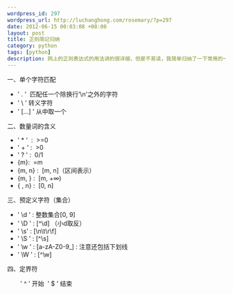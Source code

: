 ```yaml
--- 
wordpress_id: 297
wordpress_url: http://luchanghong.com/rosemary/?p=297
date: 2012-06-15 00:03:08 +08:00
layout: post
title: 正则简记归纳
category: python
tags: [python]
description: 网上的正则表达式的用法讲的很详细，但是不易读，我简单归纳了一下常用的一些字符和表达式。
---
```

一、单个字符匹配
<ul>
	<li>' . '  匹配任一个除换行‘\n'之外的字符</li>
	<li>' \ ' 转义字符</li>
	<li>' [...] ' 从中取一个</li>
</ul>
二、数量词的含义
<ul>
	<li>' * '  :  &gt;=0</li>
	<li>' + ' :  &gt;0</li>
	<li>' ? ' :  0/1</li>
	<li>{m}:  =m</li>
	<li>{m, n} :  [m, n]（区间表示）</li>
	<li>{m, } :  [m, +∞)</li>
	<li>{ , n} :  [0, n]</li>
</ul>
三、预定义字符（集合）
<ul>
	<li>' \d ' : 整数集合[0, 9]</li>
	<li>' \D ' : [^\d] （小d取反）</li>
	<li>' \s' : [\n\t\r\f]</li>
	<li>' \S ' : [^\s]</li>
	<li>' \w ' : [a-zA-Z0-9_] : 注意还包括下划线</li>
	<li>' \W ' : [^\w]</li>
</ul>
四、定界符
<p style="padding-left: 30px;">' ^ ' 开始  ' $ ' 结束</p>
